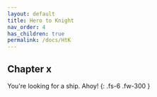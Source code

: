 ```yaml
---
layout: default
title: Hero to Knight
nav_order: 4
has_children: true
permalink: /docs/HtK
---
```


## Chapter x

You're looking for a ship. Ahoy!
{: .fs-6 .fw-300 }
